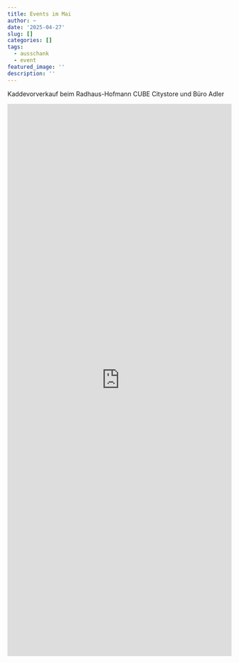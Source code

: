 ```yaml
---
title: Events im Mai
author: ~
date: '2025-04-27'
slug: []
categories: []
tags:
  - ausschank
  - event
featured_image: ''
description: ''
---
```


Kaddevorverkauf beim Radhaus-Hofmann  CUBE Citystore und
Büro Adler

<iframe src="https://docs.google.com/forms/d/e/1FAIpQLSek1iKKvRLreKKnemygKyeRyplV-QBdNYKV4KSPan6GLwGDlQ/viewform?usp=dialog" width=100% height="1242" frameborder="0" marginheight="0" marginwidth="0"></iframe>
